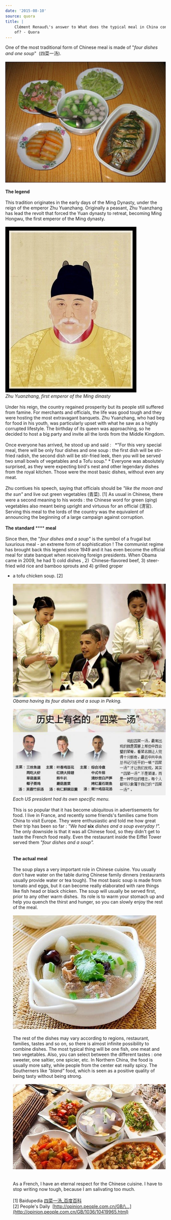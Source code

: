 ```yaml
---
date: '2015-08-10'
source: quora
title: |
    Clément Renaud\'s answer to What does the typical meal in China consist
    of? - Quora
---
```


One of the most traditional form of Chinese meal is made of \"*four
dishes and one soup*\"  (四菜一汤). \
\
![](./img/main-qimg-2d8cf0b3013c00e6894a618df377b634-c.png)​\
\
**The legend**\
 \
This tradition originates in the early days of the Ming Dynasty, under
the reign of the emperor Zhu Yuanzhang. Originally a peasant, Zhu
Yuanzhang has lead the revolt that forced the Yuan dynasty to retreat,
becoming Ming Hongwu, the first emperor of the Ming dynasty. \
\
![](./img/main-qimg-589db27f970b13fac22764fad344d18c-c.png)​\
*Zhu Yuanzhang, first emperor of the Ming dinasty*\
\
Under his reign, the country regained prosperity but its people still
suffered from famine. For merchants and officials, the life was good
tough and they were hosting the most extravagant banquets. Zhu
Yuanzhang, who had beg for food in his youth, was particularly upset
with what he saw as a highly corrupted lifestyle. The birthday of its
queen was approaching, so he decided to host a big party and invite all
the lords from the Middle Kingdom.\
\
Once everyone has arrived, he stood up and said :   *\"For this very
special meal, there will be only four dishes and one soup : the first
dish will be stir-fried radish, the second dish will be stir-fried leek,
then you will be served two small bowls of vegetables and a Tofu
soup.\" * Everyone was absolutely surprised, as they were expecting
bird\'s nest and other legendary dishes from the royal kitchen. Those
were the most basic dishes, without even any meat.\
\
Zhu contiues his speech, saying that officials should be *\"like the
moon and the sun\"* and live out green vegetables (青菜). \[1\] As usual
in Chinese, there were a second meaning to his words : the Chinese word
for green (*qing*) vegetables also meant being upright and virtuous for
an official (清官). Serving this meal to the lords of the country was
the equivalent of announcing the beginning of a large campaign against
corruption.\
\
**The standard** **** **meal**\
\
Since then, the \"*four dishes and a soup\"* is the symbol of a frugal
but luxurious meal - an extreme form of sophistication ! The communist
regime has brought back this legend since 1949 and it has even become
the official meal for state banquet when receiving foreign presidents.
When Obama came in 2009, he had 1) cold dishes , 2)  Chinese-flavored
beef, 3) steer-fried wild rice and bamboo sprouts and 4) grilled groper
+ a tofu chicken soup. \[2\]\
\
![](./img/main-qimg-939b803c03a978c007f95bda1f9a23b0-c.png)​\
*Obama having its four dishes and a soup in Peking.*\
\
![](./img/main-qimg-e4357f204085fdce5c5f3d1d27b29d68-c.png)​\
*Each US president had its own specific menu.*\
\
This is so popular that it has become ubiquitous in advertisements for
food. I live in France, and recently some friends\'s families came from
China to visit Europe. They were enthusiastic and told me how great
their trip has been so far : *\"We had* **six** *dishes and a soup
everyday !\".* The only downside is that it was all Chinese food, so
they didn\'t get to taste the French food really. Even the restaurant
inside the Eiffel Tower served them *\"four dishes and a soup\".*\
\
\
**The actual meal**\
\
The soup plays a very important role in Chinese cuisine. You usually
don\'t have water on the table during Chinese family dinners
(restaurants usually provide water or tea tough). The most basic soup is
made from tomato and eggs, but it can become really elaborated with rare
things like fish head or black chicken. The soup will usually be served
first, prior to any other warm dishes.  Its role is to warm your stomach
up and help you quench the thirst and hunger, so you can slowly enjoy
the rest of the meal.\
\
![](./img/main-qimg-83b55527bbea8316a6106303b5f630d5-c.png)​\
\
The rest of the dishes may vary according to regions, restaurant,
families, tastes and so on, so there is almost infinite possibility to
combine dishes. The most typical thing will be one fish, one meat and
two vegetables. Also, you can select between the different tastes : one
sweeter, one saltier, one spicier, etc. In Northern China, the food is 
usually more salty, while people from the center eat really spicy. The
Southerners like *\"bland\"* food, which is seen as a positive quality
of being tasty without being strong.\
\
![](./img/main-qimg-de634115ade2d51f91c8f15064455eb2-c.png)​\
\
\
As a French, I have an eternal respect for the Chinese cuisine. I have
to stop writing now tough, because I am salivating too much.\
\
\[1\] Baidupedia
[四菜一汤\_百度百科](http://baike.baidu.com/view/21842.htm)\
\[2\] People\'s Daily 
[http://opinion.people.com.cn/GB/\...](http://opinion.people.com.cn/GB/1036/10419965.html)
